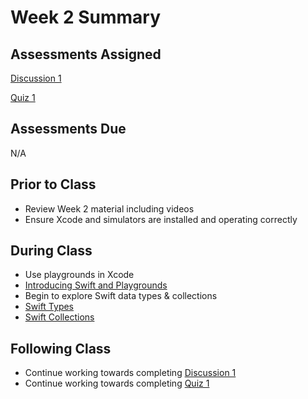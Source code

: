 # Week 2 Summary

## Assessments Assigned

[Discussion 1](/assessments/participation/discussion-1.md)

[Quiz 1](/assessments/participation/quiz-1.md)

## Assessments Due

N/A

## Prior to Class

- Review Week 2 material including videos
- Ensure Xcode and simulators are installed and operating correctly

## During Class

- Use playgrounds in Xcode
- [Introducing Swift and Playgrounds](./intro_to_swift.md)
- Begin to explore Swift data types & collections
- [Swift Types](./swift_types.md)
- [Swift Collections](./swift_collections.md)


## Following Class

- Continue working towards completing [Discussion 1](/assessments/participation/discussion-1.md)
- Continue working towards completing [Quiz 1](/assessments/participation/quiz-1.md)
